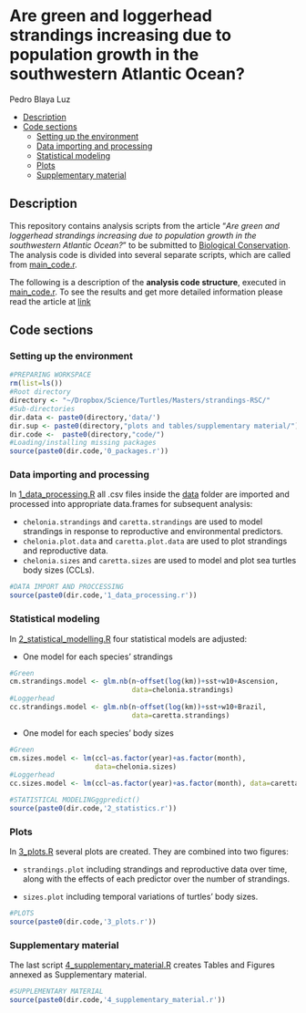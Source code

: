 Are green and loggerhead strandings increasing due to population growth
in the southwestern Atlantic Ocean?
================
Pedro Blaya Luz

-   [Description](#description)
-   [Code sections](#code-sections)
    -   [Setting up the environment](#setting-up-the-environment)
    -   [Data importing and processing](#data-importing-and-processing)
    -   [Statistical modeling](#statistical-modeling)
    -   [Plots](#plots)
    -   [Supplementary material](#supplementary-material)

## Description

This repository contains analysis scripts from the article “*Are green
and loggerhead strandings increasing due to population growth in the
southwestern Atlantic Ocean?*” to be submitted to [Biological
Conservation](www.journals.elsevier.com/biological-conservation). The
analysis code is divided into several separate scripts, which are called
from
[main\_code.r](https://github.com/pedroblayaluz/strandings-RSC/blob/master/main_code.R).

The following is a description of the **analysis code structure**,
executed in
[main\_code.r](https://github.com/pedroblayaluz/strandings-RSC/blob/master/main_code.R).
To see the results and get more detailed information please read the
article at [link](www.google.com)

## Code sections

### Setting up the environment

``` r
#PREPARING WORKSPACE
rm(list=ls())
#Root directory
directory <- "~/Dropbox/Science/Turtles/Masters/strandings-RSC/"
#Sub-directories
dir.data <- paste0(directory,'data/') 
dir.sup <- paste0(directory,"plots and tables/supplementary material/")
dir.code <-  paste0(directory,"code/")
#Loading/installing missing packages
source(paste0(dir.code,'0_packages.r'))
```

### Data importing and processing

In
[1\_data\_processing.R](https://github.com/pedroblayaluz/strandings-RSC/blob/master/code/1_data_processing.R)
all .csv files inside the
[data](https://github.com/pedroblayaluz/strandings-RSC/tree/master/data)
folder are imported and processed into appropriate data.frames for
subsequent analysis:

-   `chelonia.strandings` and `caretta.strandings` are used to model
    strandings in response to reproductive and environmental predictors.
-   `chelonia.plot.data` and `caretta.plot.data` are used to plot
    strandings and reproductive data.
-   `chelonia.sizes` and `caretta.sizes` are used to model and plot sea
    turtles body sizes (CCLs).

``` r
#DATA IMPORT AND PROCCESSING
source(paste0(dir.code,'1_data_processing.r'))
```

### Statistical modeling

In
[2\_statistical\_modelling.R](https://github.com/pedroblayaluz/strandings-RSC/blob/master/code/2_statistical_modelling.R)
four statistical models are adjusted:

-   One model for each species’ strandings

``` r
#Green
cm.strandings.model <- glm.nb(n~offset(log(km))+sst+w10+Ascension,
                              data=chelonia.strandings)
#Loggerhead
cc.strandings.model <- glm.nb(n~offset(log(km))+sst+w10+Brazil,
                              data=caretta.strandings)
```

-   One model for each species’ body sizes

``` r
#Green
cm.sizes.model <- lm(ccl~as.factor(year)+as.factor(month),
                     data=chelonia.sizes)
#Loggerhead
cc.sizes.model <- lm(ccl~as.factor(year)+as.factor(month), data=caretta.sizes)
```

``` r
#STATISTICAL MODELINGggpredict()
source(paste0(dir.code,'2_statistics.r'))
```

### Plots

In
[3\_plots.R](https://github.com/pedroblayaluz/strandings-RSC/blob/master/code/3_plots.R)
several plots are created. They are combined into two figures:

-   `strandings.plot` including strandings and reproductive data over
    time, along with the effects of each predictor over the number of
    strandings.

-   `sizes.plot` including temporal variations of turtles’ body sizes.

``` r
#PLOTS
source(paste0(dir.code,'3_plots.r'))
```

### Supplementary material

The last script
[4\_supplementary\_material.R](https://github.com/pedroblayaluz/strandings-RSC/blob/master/code/3_supplementary_material.R)
creates Tables and Figures annexed as Supplementary material.

``` r
#SUPPLEMENTARY MATERIAL
source(paste0(dir.code,'4_supplementary_material.r'))
```
